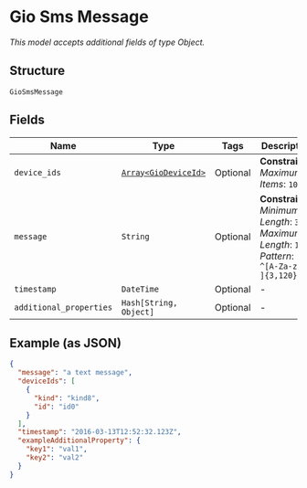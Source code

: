 
# Gio Sms Message

*This model accepts additional fields of type Object.*

## Structure

`GioSmsMessage`

## Fields

| Name | Type | Tags | Description |
|  --- | --- | --- | --- |
| `device_ids` | [`Array<GioDeviceId>`](../../doc/models/gio-device-id.md) | Optional | **Constraints**: *Maximum Items*: `100` |
| `message` | `String` | Optional | **Constraints**: *Minimum Length*: `3`, *Maximum Length*: `120`, *Pattern*: `^[A-Za-z0-9 ]{3,120}$` |
| `timestamp` | `DateTime` | Optional | - |
| `additional_properties` | `Hash[String, Object]` | Optional | - |

## Example (as JSON)

```json
{
  "message": "a text message",
  "deviceIds": [
    {
      "kind": "kind8",
      "id": "id0"
    }
  ],
  "timestamp": "2016-03-13T12:52:32.123Z",
  "exampleAdditionalProperty": {
    "key1": "val1",
    "key2": "val2"
  }
}
```

